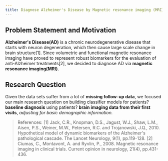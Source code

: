 ```yaml
---
title: Diagnose Alzheimer's Disease by Magnetic resonance imaging (MRI)
---
```



## Problem Statement and Motivation


**Alzheimer's Disease(AD)** is a chronic neurodegenerative disease that starts with neuron degeneration, which then cause large scale change in brain structure[1]. Since volumetric and functional magnetic resonance imaging have proved to represent robust biomarkers for the evaluation of anti-Alzheimer treatments[2], we decided to diagnose AD via **magnetic resonance imaging(MRI)**.


## Research Question

Given the data sets suffer from a lot of **missing follow-up data**, we focused our main research question on building classifier models for patients? **baseline diagnosis** using patients? **brain imaging data from their first visits**, *adjusting for basic demographic information.*



>References:
>[1] Jack, C.R., Knopman, D.S., Jagust, W.J., Shaw, L.M., Aisen, P.S., Weiner, M.W., Petersen, R.C. and Trojanowski, J.Q., 2010. Hypothetical model of dynamic biomarkers of the Alzheimer's pathological cascade. The Lancet Neurology, 9(1), pp.119-128.
>[2] Ciumas, C., Montavont, A. and Ryvlin, P., 2008. Magnetic resonance imaging in clinical trials. Current opinion in neurology, 21(4), pp.431-436.


